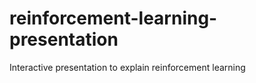 reinforcement-learning-presentation
===================================

Interactive presentation to explain reinforcement learning
